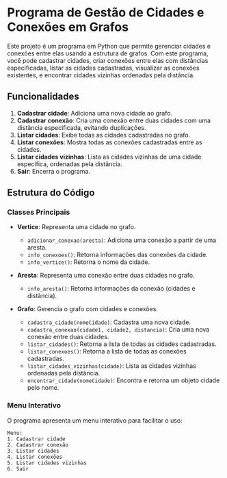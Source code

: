 # Programa de Gestão de Cidades e Conexões em Grafos

Este projeto é um programa em Python que permite gerenciar cidades e conexões entre elas usando a estrutura de grafos. Com este programa, você pode cadastrar cidades, criar conexões entre elas com distâncias especificadas, listar as cidades cadastradas, visualizar as conexões existentes, e encontrar cidades vizinhas ordenadas pela distância.

## Funcionalidades

1. **Cadastrar cidade**: Adiciona uma nova cidade ao grafo.
2. **Cadastrar conexão**: Cria uma conexão entre duas cidades com uma distância especificada, evitando duplicações.
3. **Listar cidades**: Exibe todas as cidades cadastradas no grafo.
4. **Listar conexões**: Mostra todas as conexões cadastradas entre as cidades.
5. **Listar cidades vizinhas**: Lista as cidades vizinhas de uma cidade específica, ordenadas pela distância.
6. **Sair**: Encerra o programa.

## Estrutura do Código

### Classes Principais

- **Vertice**: Representa uma cidade no grafo.
  - `adicionar_conexao(aresta)`: Adiciona uma conexão a partir de uma aresta.
  - `info_conexoes()`: Retorna informações das conexões da cidade.
  - `info_vertice()`: Retorna o nome da cidade.

- **Aresta**: Representa uma conexão entre duas cidades no grafo.
  - `info_aresta()`: Retorna informações da conexão (cidades e distância).

- **Grafo**: Gerencia o grafo com cidades e conexões.
  - `cadastra_cidade(nomeCidade)`: Cadastra uma nova cidade.
  - `cadastra_conexao(cidade1, cidade2, distancia)`: Cria uma nova conexão entre duas cidades.
  - `listar_cidades()`: Retorna a lista de todas as cidades cadastradas.
  - `listar_conexoes()`: Retorna a lista de todas as conexões cadastradas.
  - `listar_cidades_vizinhas(cidade)`: Lista as cidades vizinhas ordenadas pela distância.
  - `encontrar_cidade(nomeCidade)`: Encontra e retorna um objeto cidade pelo nome.

### Menu Interativo

O programa apresenta um menu interativo para facilitar o uso:
```plaintext
Menu:
1. Cadastrar cidade
2. Cadastrar conexão
3. Listar cidades
4. Listar conexões
5. Listar cidades vizinhas
6. Sair
